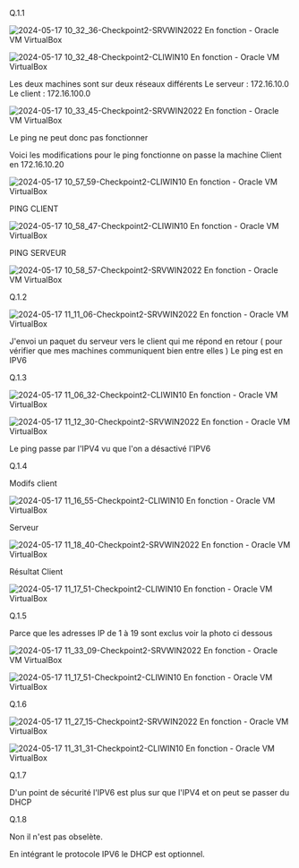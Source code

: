 Q.1.1

![2024-05-17 10_32_36-Checkpoint2-SRVWIN2022  En fonction  - Oracle VM VirtualBox](https://github.com/xYanis/TSSR-Checkpoint-2/assets/161461625/712f50db-f9b9-4c92-8730-8314590ba438)

![2024-05-17 10_32_48-Checkpoint2-CLIWIN10  En fonction  - Oracle VM VirtualBox](https://github.com/xYanis/TSSR-Checkpoint-2/assets/161461625/cbc441c5-47ef-4268-baff-f7f7aa66c247)

Les deux machines sont sur deux réseaux différents 
Le serveur : 172.16.10.0
Le client  : 172.16.100.0

![2024-05-17 10_33_45-Checkpoint2-SRVWIN2022  En fonction  - Oracle VM VirtualBox](https://github.com/xYanis/TSSR-Checkpoint-2/assets/161461625/9a1003b1-85a9-4de9-a07f-696dd9e699fa)

Le ping ne peut donc pas fonctionner 

Voici les modifications pour le ping fonctionne on passe la machine Client en 172.16.10.20 

![2024-05-17 10_57_59-Checkpoint2-CLIWIN10  En fonction  - Oracle VM VirtualBox](https://github.com/xYanis/TSSR-Checkpoint-2/assets/161461625/91b2c3e5-1900-40b9-9f1e-70f2ce34370c)

PING CLIENT

![2024-05-17 10_58_47-Checkpoint2-CLIWIN10  En fonction  - Oracle VM VirtualBox](https://github.com/xYanis/TSSR-Checkpoint-2/assets/161461625/4c76dd24-0362-4174-a32d-c87ad5d80948)

PING SERVEUR

![2024-05-17 10_58_57-Checkpoint2-SRVWIN2022  En fonction  - Oracle VM VirtualBox](https://github.com/xYanis/TSSR-Checkpoint-2/assets/161461625/e97403e4-2259-40b9-8630-8a28a7fd8d6d)


Q.1.2

![2024-05-17 11_11_06-Checkpoint2-SRVWIN2022  En fonction  - Oracle VM VirtualBox](https://github.com/xYanis/TSSR-Checkpoint-2/assets/161461625/0a286689-7fb6-4ede-a1a8-b294c66113d2)

J'envoi un paquet du serveur vers le client qui me répond en retour ( pour vérifier que mes machines communiquent bien entre elles )
Le ping est en IPV6

Q.1.3

![2024-05-17 11_06_32-Checkpoint2-CLIWIN10  En fonction  - Oracle VM VirtualBox](https://github.com/xYanis/TSSR-Checkpoint-2/assets/161461625/98966bd2-d839-44f5-a7dc-a97e826514ca)

![2024-05-17 11_12_30-Checkpoint2-SRVWIN2022  En fonction  - Oracle VM VirtualBox](https://github.com/xYanis/TSSR-Checkpoint-2/assets/161461625/454cafb9-5ea1-4d34-8ca2-9a96b34b1e3d)


Le ping passe par l'IPV4 vu que l'on a désactivé l'IPV6

Q.1.4

Modifs client

![2024-05-17 11_16_55-Checkpoint2-CLIWIN10  En fonction  - Oracle VM VirtualBox](https://github.com/xYanis/TSSR-Checkpoint-2/assets/161461625/8cb90822-a808-4bd1-bad1-158e6bf77145)

Serveur

![2024-05-17 11_18_40-Checkpoint2-SRVWIN2022  En fonction  - Oracle VM VirtualBox](https://github.com/xYanis/TSSR-Checkpoint-2/assets/161461625/85a2d15b-7932-4519-8f08-256eae5ed0ee)

Résultat Client

![2024-05-17 11_17_51-Checkpoint2-CLIWIN10  En fonction  - Oracle VM VirtualBox](https://github.com/xYanis/TSSR-Checkpoint-2/assets/161461625/9ded457c-1492-4630-a1b3-b7476cc5eecd)


Q.1.5

Parce que les adresses IP de 1 à 19 sont exclus voir la photo ci dessous 

![2024-05-17 11_33_09-Checkpoint2-SRVWIN2022  En fonction  - Oracle VM VirtualBox](https://github.com/xYanis/TSSR-Checkpoint-2/assets/161461625/99fea9c5-9ab8-489e-9e37-b592cac47339)

![2024-05-17 11_17_51-Checkpoint2-CLIWIN10  En fonction  - Oracle VM VirtualBox](https://github.com/xYanis/TSSR-Checkpoint-2/assets/161461625/284b0757-ed3b-49c6-af8f-de388a20bdd5)


Q.1.6

![2024-05-17 11_27_15-Checkpoint2-SRVWIN2022  En fonction  - Oracle VM VirtualBox](https://github.com/xYanis/TSSR-Checkpoint-2/assets/161461625/36f3d191-ae31-4566-9696-5fd109076875)

![2024-05-17 11_31_31-Checkpoint2-CLIWIN10  En fonction  - Oracle VM VirtualBox](https://github.com/xYanis/TSSR-Checkpoint-2/assets/161461625/d4a3b568-20d4-46f8-9e7a-de09477e3e1f)


Q.1.7 

D'un point de sécurité l'IPV6 est plus sur que l'IPV4 et on peut se passer du DHCP


Q.1.8

Non il n'est pas obselète. 

En intégrant le protocole IPV6 le DHCP est optionnel.






